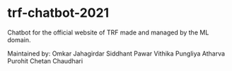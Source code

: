 # trf-chatbot-2021
Chatbot for the official website of TRF made and managed by the ML domain.

Maintained by:
Omkar Jahagirdar
Siddhant Pawar
Vithika Pungliya
Atharva Purohit
Chetan Chaudhari